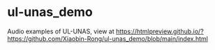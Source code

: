 # ul-unas_demo
Audio examples of UL-UNAS, view at https://htmlpreview.github.io/?https://github.com/Xiaobin-Rong/ul-unas_demo/blob/main/index.html
